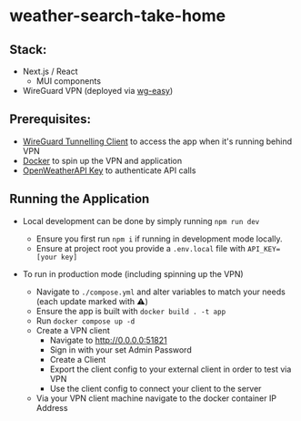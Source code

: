 # weather-search-take-home
## Stack:
- Next.js / React
    - MUI components
- WireGuard VPN (deployed via [wg-easy](https://github.com/wg-easy/wg-easy))


## Prerequisites:
- [WireGuard Tunnelling Client](https://www.wireguard.com/install/) to access the app when it's running behind VPN
- [Docker](https://docs.docker.com/get-docker/) to spin up the VPN and application
- [OpenWeatherAPI Key](https://openweathermap.org/) to authenticate API calls

## Running the Application
- Local development can be done by simply running `npm run dev`
  - Ensure you first run `npm i` if running in development mode locally.
  - Ensure at project root you provide a `.env.local` file with `API_KEY=[your key]`

- To run in production mode (including spinning up the VPN)
    - Navigate to `./compose.yml` and alter variables to match your needs (each update marked with ⚠️)
    - Ensure the app is built with `docker build . -t app`
    - Run `docker compose up -d`
    - Create a VPN client
        - Navigate to http://0.0.0.0:51821
        - Sign in with your set Admin Password
        - Create a Client
        - Export the client config to your external client in order to test via VPN
        - Use the client config to connect your client to the server
    - Via your VPN client machine navigate to the docker container IP Address
    